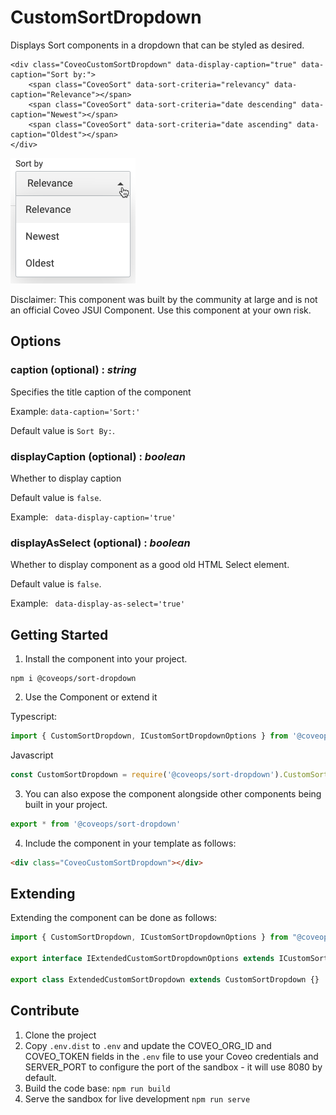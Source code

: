 # CustomSortDropdown

Displays Sort components in a dropdown that can be styled as desired.

```
<div class="CoveoCustomSortDropdown" data-display-caption="true" data-caption="Sort by:">
    <span class="CoveoSort" data-sort-criteria="relevancy" data-caption="Relevance"></span>
    <span class="CoveoSort" data-sort-criteria="date descending" data-caption="Newest"></span>
    <span class="CoveoSort" data-sort-criteria="date ascending" data-caption="Oldest"></span>
</div>
```

![SortDropdown](sortdropdown.png)

Disclaimer: This component was built by the community at large and is not an official Coveo JSUI Component. Use this component at your own risk.

## Options

### caption (optional) : _string_

Specifies the title caption of the component

Example: `data-caption='Sort:'`

Default value is `Sort By:`.

### displayCaption (optional) : _boolean_

Whether to display caption

Default value is `false`.

Example: ` data-display-caption='true'`

### displayAsSelect (optional) : _boolean_

Whether to display component as a good old HTML Select element.

Default value is `false`.

Example: ` data-display-as-select='true'`

## Getting Started

1. Install the component into your project.

```
npm i @coveops/sort-dropdown
```

2. Use the Component or extend it

Typescript:

```javascript
import { CustomSortDropdown, ICustomSortDropdownOptions } from '@coveops/sort-dropdown';
```

Javascript

```javascript
const CustomSortDropdown = require('@coveops/sort-dropdown').CustomSortDropdown;
```

3. You can also expose the component alongside other components being built in your project.

```javascript
export * from '@coveops/sort-dropdown'
```

4. Include the component in your template as follows:

```html
<div class="CoveoCustomSortDropdown"></div>
```

## Extending

Extending the component can be done as follows:

```javascript
import { CustomSortDropdown, ICustomSortDropdownOptions } from "@coveops/sort-dropdown";

export interface IExtendedCustomSortDropdownOptions extends ICustomSortDropdownOptions {}

export class ExtendedCustomSortDropdown extends CustomSortDropdown {}
```

## Contribute

1. Clone the project
2. Copy `.env.dist` to `.env` and update the COVEO_ORG_ID and COVEO_TOKEN fields in the `.env` file to use your Coveo credentials and SERVER_PORT to configure the port of the sandbox - it will use 8080 by default.
3. Build the code base: `npm run build`
4. Serve the sandbox for live development `npm run serve`